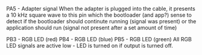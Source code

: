 PA5 - Adapter signal
	When the adapter is plugged into the cable, it presents a 10 kHz square wave
	to this pin which the bootloader (and app?) sense to detect if the
	bootloader should continute running (signal was present) or the application
	should run (signal not present after a set amount of time)

PB3 - RGB LED (red)
PB4 - RGB LED (blue)
PB5 - RGB LED (green)
	All RGB LED signals are active low - LED is turned on if output is turned
	off.
